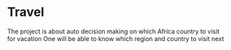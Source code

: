 # Travel
The project is about auto decision making on which Africa country to visit for vacation 
One will be able to know which region and country to visit next
